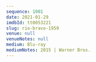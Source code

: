 ```yaml
---
sequence: 1001
date: 2021-01-29
imdbId: tt0053221
slug: rio-bravo-1959
venue: null
venueNotes: null
medium: Blu-ray
mediumNotes: 2015 | Warner Bros.
---
```

